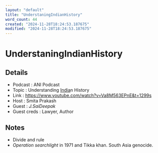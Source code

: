 ```yaml
---
layout: "default"
title: "UnderstaningIndianHistory"
word_count: 44
created: "2024-11-28T18:24:53.187675"
modified: "2024-11-28T18:24:53.187675"
---
```

# UnderstaningIndianHistory

## Details

- Podcast     : ANI Podcast
- Topic       : Understanding [India](docs/highlights/books/india/index/)n History
- Link        : https://www.youtube.com/watch?v=Va8M563EPnE&t=1299s
- Host        : Smita Prakash
- Guest       : *J.SaiDeepak*
- Guest creds : Lawyer, Author

## Notes

- Divide and rule
- *Operation searchlight* in 1971 and Tikka khan. South Asia genocide.